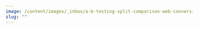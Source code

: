 ```yaml
---
image: /content/images/_inbox/a-b-testing-split-comparison-web-conversion-test-bakhtiar-zein-royalty-free-getty-images-469994020.png
slug: ""
---
```


